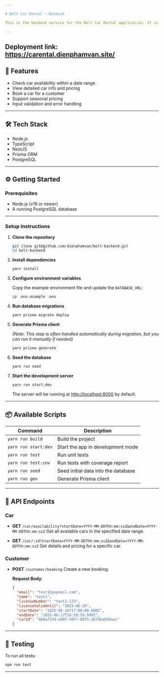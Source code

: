 ```yaml
---

# Bolt Car Rental – Backend

This is the backend service for the Bolt Car Rental application. It is built with [NestJS](https://nestjs.com/) and [Prisma ORM](https://www.prisma.io/), providing APIs to manage car availability, bookings, and customer data.

---
```


## Deployment link: https://carental.dienphamvan.site/

## 🚗 Features

* Check car availability within a date range
* View detailed car info and pricing
* Book a car for a customer
* Support seasonal pricing
* Input validation and error handling

---

## 🛠 Tech Stack

* Node.js
* TypeScript
* NestJS
* Prisma ORM
* PostgreSQL

---

## ⚙️ Getting Started

### Prerequisites

* Node.js (v18 or newer)
* A running PostgreSQL database

---

### Setup Instructions

1. **Clone the repository**

   ```bash
   git clone git@github.com:dienphamvan/bolt-backend.git
   cd bolt-backend
   ```

2. **Install dependencies**

   ```bash
   yarn install
   ```

3. **Configure environment variables**

   Copy the example environment file and update the `DATABASE_URL`:

   ```bash
   cp .env.example .env
   ```

4. **Run database migrations**

   ```bash
   yarn prisma migrate deploy
   ```

5. **Generate Prisma client**

   *(Note: This step is often handled automatically during migration, but you can run it manually if needed)*

   ```bash
   yarn prisma generate
   ```

6. **Seed the database**

   ```bash
   yarn run seed
   ```

7. **Start the development server**

   ```bash
   yarn run start:dev
   ```

   The server will be running at [http://localhost:8000](http://localhost:8000) by default.

---

## 📦 Available Scripts

| Command             | Description                         |
| ------------------- | ----------------------------------- |
| `yarn run build`     | Build the project                   |
| `yarn run start:dev` | Start the app in development mode   |
| `yarn run test`      | Run unit tests                      |
| `yarn run test:cov`  | Run tests with coverage report      |
| `yarn run seed`      | Seed initial data into the database |
| `yarn run gen`       | Generate Prisma client              |

---

## 📘 API Endpoints

### Car

* **GET** `/car/availability?startDate=YYYY-MM-DDThh:mm:ssZ&endDate=YYYY-MM-DDThh:mm:ssZ`
  Get all available cars in the specified date range.

* **GET** `/car/:id?startDate=YYYY-MM-DDThh:mm:ssZ&endDate=YYYY-MM-DDThh:mm:ssZ`
  Get details and pricing for a specific car.

### Customer

* **POST** `/customer/booking`
  Create a new booking.

  **Request Body**:

  ```json
  {
    "email": "test1@yopmail.com",
    "name": "test1",
    "licenseNumber": "test1-123",
    "licenseValidUntil": "2025-06-24",
    "startDate": "2025-06-16T17:00:00.000Z",
    "endDate": "2025-06-17T16:59:59.999Z",
    "carId": "804af3fd-e99f-49ff-8075-367dba058aac"
  }
  ```

---

## 🧪 Testing

To run all tests:

```bash
npm run test
```

---
